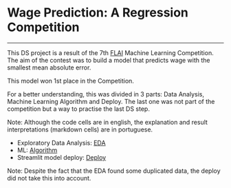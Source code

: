 # Wage Prediction: A Regression Competition

***
This DS project is a result of the 7th [FLAI](https://www.flai.com.br/) Machine Learning Competition. 
The aim of the contest was to build a model that predicts wage with the smallest mean absolute error. 

This model won 1st place in the Competition.

For a better understanding, this was divided in 3 parts: Data Analysis, Machine Learning Algorithm and Deploy. The last one was not part of the competition but a way to practise the last DS step.

Note: Although the code cells are in english, the explanation and result interpretations (markdown cells) are in portuguese.

* Exploratory Data Analysis: [EDA]()
* ML: [Algorithm]()
* Streamlit model deploy: [Deploy](https://share.streamlit.io/camilamaestrelli/wage-prediction-a-regression-competition/deploy_streamlit_wage_prediction.py)

Note: Despite the fact that the EDA found some duplicated data, the deploy did not take this into account.
